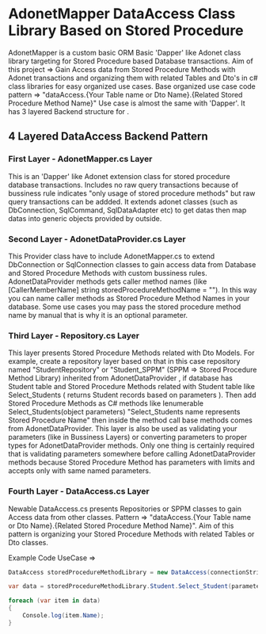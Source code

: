 # **AdonetMapper DataAccess Class Library Based on Stored Procedure**

AdonetMapper is a custom basic ORM Basic 'Dapper' like Adonet class library targeting for Stored Procedure based Database transactions.
Aim of this project => Gain Access data from Stored Procedure Methods with Adonet transactions and organizing them with related Tables and Dto's in c# class libraries for easy organized use cases.
Base organized use case code pattern =>  "dataAccess.{Your Table name or Dto Name}.{Related Stored Procedure Method Name}"
Use case is almost the same with 'Dapper'. It has 3 layered Backend structure for .

## **4 Layered DataAccess Backend Pattern**

### **First Layer - AdonetMapper.cs Layer**
This is an 'Dapper' like Adonet extension class for stored procedure database transactions. Includes no raw query transactions because of bussiness rule indicates "only usage of stored procedure methods" but raw query transactions can be addded. It extends adonet classes (such as DbConnection, SqlCommand, SqlDataAdapter etc) to get datas then map datas into generic objects provided by outside.

### **Second Layer - AdonetDataProvider.cs Layer**
This Provider class have to include AdonetMapper.cs to extend DbConnection or SqlConnection classes to gain access data from Database and Stored Procedure Methods with custom bussiness rules.
AdonetDataProvider methods gets caller method names (like [CallerMemberName] string storedProcedureMethodName = ""). In this way you can name caller methods as Stored Procedure Method Names in your database. Some use cases you may pass the stored procedure method name by manual that is why it is an optional parameter.


### **Third Layer - Repository.cs Layer**
This layer presents Stored Procedure Methods related with Dto Models. 
For example, create a repository layer based on that in this case repository named "StudentRepository" or "Student_SPPM" (SPPM => Stored Procedure Method Library) inherited from AdonetDataProvider , if database has Student table and Stored Procedure Methods related with Student table like Select_Students ( returns Student records based on parameters ). 
Then add Stored Procedure Methods as C# methods like Ienumerable<Student> Select_Students(object parameters) "Select_Students name represents Stored Procedure Name" then inside the method call base methods comes from AdonetDataProvider.
This layer is also be used as validating your parameters (like in Bussiness Layers) or converting parameters to proper types for AdonetDataProvider methods. Only one thing is certainly required that is validating parameters somewhere before calling AdonetDataProvider methods because Stored Procedure Method has parameters with limits and accepts only with same named parameters.

### **Fourth Layer - DataAccess.cs Layer**
Newable DataAccess.cs presents Repositories or SPPM classes to gain Access data from other classes. 
Pattern => "dataAccess.{Your Table name or Dto Name}.{Related Stored Procedure Method Name}".
Aim of this pattern is organizing your Stored Procedure Methods with related Tables or Dto classes.

Example Code UseCase =>
```csharp
DataAccess storedProcedureMethodLibrary = new DataAccess(connectionString);

var data = storedProcedureMethodLibrary.Student.Select_Student(parameters);

foreach (var item in data)
{
    Console.log(item.Name);
}
```
